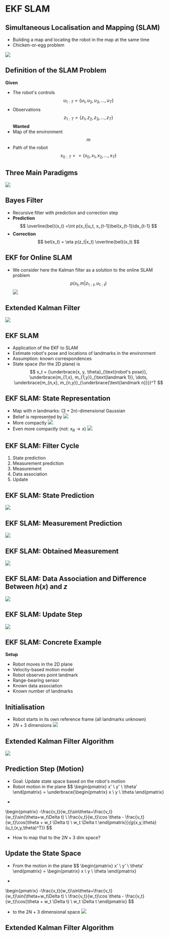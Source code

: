 # EKF SLAM
## Simultaneous Localisation and Mapping (SLAM)
- Building a map and locating the robot in the map at the same time
- Chicken-or-egg problem

![](Images/slam.png)

## Definition of the SLAM Problem
**Given**
- The robot's controls
$$
u_{1:T} = \{u_1, u_2, u_3, \dots, u_T\}
$$
- Observations
$$
z_{1:T} = \{z_1, z_2, z_3, \dots, z_T\}
$$
**Wanted**
- Map of the environment
$$
m
$$
- Path of the robot
$$
x_{0:T} == \{x_0, x_1, x_2, \dots, x_T\}
$$

## Three Main Paradigms
![](Images/three_main_paradigms.png)

## Bayes Filter
- Recursive filter with prediction and correction step
- **Prediction**
$$
\overline{bel}(x_t) =\int p(x_t|u_t, x_{t-1})bel(x_{t-1})dx_{t-1}
$$
- **Correction**
$$
bel(x_t) = \eta p(z_t|x_t) \overline{bel}(x_t)
$$

## EKF for Online SLAM
- We consider here the Kalman filter as a solution to the online SLAM problem
$$
p(x_t,m|z_{1:t}, u_{1:t})
$$
![](Images/ekf_for_online_slam.png)

## Extended Kalman Filter
![](Images/ekf.png)

## EKF SLAM
- Application of the EKF to SLAM
- Estimate robot's pose and locations of landmarks in the environment
- Assumption: known correspondences
- State space (for the 2D plane) is
$$
x_t = (\underbrace{x, y, \theta}_{\text{robot's pose}}, \underbrace{m_{1,x}, m_{1,y}}_{\text{landmark 1}}, \dots, \underbrace{m_{n,x}, m_{n,y}}_{\underbrace{\text{landmark n}}})^T
$$

## EKF SLAM: State Representation
- Map with $n$ landmarks: $(3+2n)$-dimensional Gaussian
- Belief is represented by
![](Images/ekf_slam_state_representation.png)
- More compactly
![](Images/more_compactly.png)
- Even more compactly (not: $x_R \rightarrow x$)
![](Images/even_more_compactly.png)

## EKF SLAM: Filter Cycle
1. State prediction
2. Measurement prediction
3. Measurement
4. Data association
5. Update

## EKF SLAM: State Prediction
![](Images/state_prediction2.png)

## EKF SLAM: Measurement Prediction
![](Images/measurement_prediction.png)

## EKF SLAM: Obtained Measurement
![](Images/obtained_measurement.png)

## EKF SLAM: Data Association and Difference Between $h(x)$ and $z$
![](Images/data_association_and_difference.png)

## EKF SLAM: Update Step
![](Images/update_slam.png)

## EKF SLAM: Concrete Example
**Setup**
- Robot moves in the 2D plane
- Velocity-based motion model
- Robot observes point landmark
- Range-bearing sensor
- Known data association
- Known number of landmarks

## Initialisation
- Robot starts in its own reference frame (all landmarks unknown)
- $2N+3$ dimensions
![](Images/initialisation.png)

## Extended Kalman Filter Algorithm
![](Images/ekf_algorithm.png)

## Prediction Step (Motion)
- Goal: Update state space based on the robot's motion
- Robot motion in the plane
$$
\begin{pmatrix}
x' \\
y' \\
\theta'
\end{pmatrix}
=
\underbrace{\begin{pmatrix}
x \\
y \\
\theta
\end{pmatrix}
+
\begin{pmatrix}
-\frac{v_t}{w_t}\sin\theta+\frac{v_t}{w_t}\sin(\theta+w_t\Delta t) \\
\frac{v_t}{w_t}\cos \theta - \frac{v_t}{w_t}\cos(\theta + w_t \Delta t) \\
w_t \Delta t
\end{pmatrix}}_{g_{x,y,\theta}(u_t,(x,y,\theta)^T)}
$$
- How to map that to the $2N+3$ dim space?

## Update the State Space
- From the motion in the plane
$$
\begin{pmatrix}
x' \\
y' \\
\theta'
\end{pmatrix}
=
\begin{pmatrix}
x \\
y \\
\theta
\end{pmatrix}
+
\begin{pmatrix}
-\frac{v_t}{w_t}\sin\theta+\frac{v_t}{w_t}\sin(\theta+w_t\Delta t) \\
\frac{v_t}{w_t}\cos \theta - \frac{v_t}{w_t}\cos(\theta + w_t \Delta t) \\
w_t \Delta t
\end{pmatrix}
$$
- to the $2N+3$ dimensional space
![](Images/update_the_state_space.png)

## Extended Kalman Filter Algorithm
